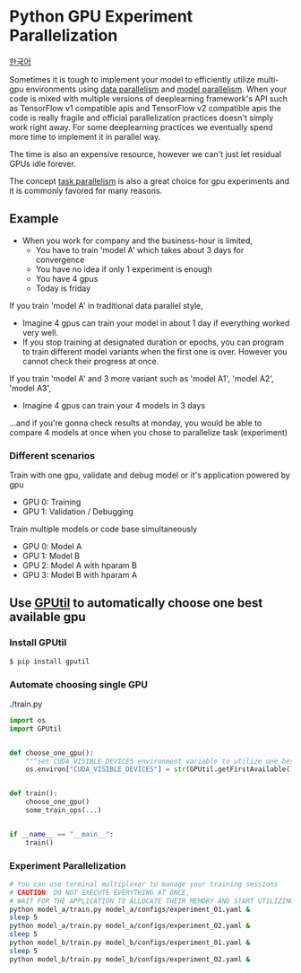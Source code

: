 # Python GPU Experiment Parallelization

[한국어](https://nyanye.com/gpu/2020/07/27/multi-gpu/)

Sometimes it is tough to implement your model to efficiently utilize multi-gpu environments using [data parallelism](https://pytorch.org/tutorials/beginner/blitz/data_parallel_tutorial.html) and [model parallelism](https://github.com/kakaobrain/torchgpipe). When your code is mixed with multiple versions of deeplearning framework's API such as TensorFlow v1 compatible apis and TensorFlow v2 compatible apis the code is really fragile and official parallelization practices doesn't simply work right away. For some deeplearning practices we eventually spend more time to implement it in parallel way.

The time is also an expensive resource, however we can't just let residual GPUs idle forever.

The concept [task parallelism](https://en.wikipedia.org/wiki/Task_parallelism) is also a great choice for gpu experiments and it is commonly favored for many reasons.

## Example

* When you work for company and the business-hour is limited,
    * You have to train 'model A' which takes about 3 days for convergence
    * You have no idea if only 1 experiment is enough
    * You have 4 gpus
    * Today is friday

If you train 'model A' in traditional data parallel style,
* Imagine 4 gpus can train your model in about 1 day if everything worked very well.
* If you stop training at designated duration or epochs, you can program to train different model variants when the first one is over. However you cannot check their progress at once.

If you train 'model A' and 3 more variant such as 'model A1', 'model A2', 'model A3',
* Imagine 4 gpus can train your 4 models in 3 days

...and if you're gonna check results at monday, you would be able to compare 4 models at once when you chose to parallelize task (experiment)

### Different scenarios

Train with one gpu, validate and debug model or it's application powered by gpu
- GPU 0: Training
- GPU 1: Validation / Debugging

Train multiple models or code base simultaneously
- GPU 0: Model A
- GPU 1: Model B
- GPU 2: Model A with hparam B
- GPU 3: Model B with hparam A

## Use [GPUtil](https://github.com/anderskm/gputil) to automatically choose one best available gpu

### Install GPUtil

```bash
$ pip install gputil
```

### Automate choosing single GPU

./train.py

```python
import os
import GPUtil


def choose_one_gpu():
    """set CUDA_VISIBLE_DEVICES environment variable to utilize one best gpu """
    os.environ["CUDA_VISIBLE_DEVICES"] = str(GPUtil.getFirstAvailable()[0])


def train():
    choose_one_gpu()
    some_train_ops(...)


if __name__ == "__main__":
    train()
```

### Experiment Parallelization

```bash
# You can use terminal multiplexer to manage your training sessions
# CAUTION: DO NOT EXECUTE EVERYTHING AT ONCE,
# WAIT FOR THE APPLICATION TO ALLOCATE THEIR MEMORY AND START UTILIZING GPU
python model_a/train.py model_a/configs/experiment_01.yaml &
sleep 5
python model_a/train.py model_a/configs/experiment_02.yaml &
sleep 5
python model_b/train.py model_b/configs/experiment_01.yaml &
sleep 5
python model_b/train.py model_b/configs/experiment_02.yaml &
```
